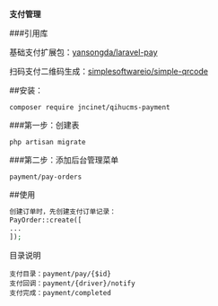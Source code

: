 **支付管理**

###引用库
 
 基础支付扩展包：[yansongda/laravel-pay](https://github.com/yansongda/laravel-pay)
 
 扫码支付二维码生成：[simplesoftwareio/simple-qrcode](https://github.com/SimpleSoftwareIO/simple-qrcode)

##安装：
```
composer require jncinet/qihucms-payment
```

###第一步：创建表
```
php artisan migrate
```

###第二步：添加后台管理菜单
```
payment/pay-orders
```

##使用
```php
创建订单时，先创建支付订单记录：
PayOrder::create([
...
]);
```
目录说明
```
支付目录：payment/pay/{$id}
支付回调：payment/{driver}/notify
支付完成：payment/completed
```